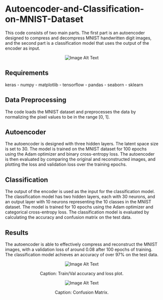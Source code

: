 # Autoencoder-and-Classification-on-MNIST-Dataset


This code consists of two main parts. The first part is an autoencoder designed to compress and decompress MNIST handwritten digit images, and the second part is a classification model that uses the output of the encoder as input.

<div style="text-align:center">
    <img src="[path/to/your/photo.jpg](https://github.com/K-Hooshanfar/Autoencoder-and-Classification-on-MNIST-Dataset/blob/main/pic/3.png)" alt="Image Alt Text">
</div>


## Requirements
keras -
numpy -
matplotlib -
tensorflow -
pandas -
seaborn -
sklearn


## Data Preprocessing
The code loads the MNIST dataset and preprocesses the data by normalizing the pixel values to be in the range [0, 1].

## Autoencoder
The autoencoder is designed with three hidden layers. The latent space size is set to 30. The model is trained on the MNIST dataset for 100 epochs using the Adam optimizer and binary cross-entropy loss. The autoencoder is then evaluated by comparing the original and reconstructed images, and plotting the loss and validation loss over the training epochs.



## Classification
The output of the encoder is used as the input for the classification model. The classification model has two hidden layers, each with 30 neurons, and an output layer with 10 neurons representing the 10 classes in the MNIST dataset. The model is trained for 10 epochs using the Adam optimizer and categorical cross-entropy loss. The classification model is evaluated by calculating the accuracy and confusion matrix on the test data.

## Results
The autoencoder is able to effectively compress and reconstruct the MNIST images, with a validation loss of around 0.08 after 100 epochs of training. The classification model achieves an accuracy of over 97% on the test data.


<div style="text-align:center">
    <img src="[https://github.com/K-Hooshanfar/Autoencoder-and-Classification-on-MNIST-Dataset/blob/main/pic/2.png)](" alt="Image Alt Text">
</div>
<p align="center">Caption: Train/Val accuracy and loss plot.</p>


<div style="text-align:center">
    <img src="[https://github.com/K-Hooshanfar/Autoencoder-and-Classification-on-MNIST-Dataset/blob/main/pic/1.png] " alt="Image Alt Text">
</div>
<p align="center">Caption: Confusion Matrix.</p>





